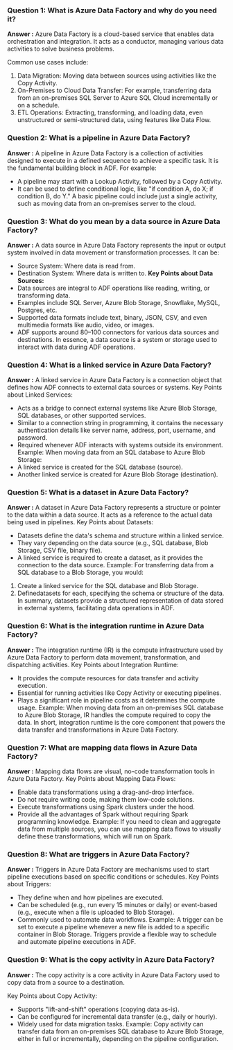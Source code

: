 ### Question 1: What is Azure Data Factory and why do you need it?
**Answer :** Azure Data Factory is a cloud-based service that enables data orchestration and integration. It acts as a conductor, managing various data activities to solve business problems. 

Common use cases include: 
1. Data Migration: Moving data between sources using activities like the Copy Activity. 
2. On-Premises to Cloud Data Transfer: For example, transferring data from an on-premises SQL Server to Azure SQL Cloud incrementally or on a schedule. 
3. ETL Operations: Extracting, transforming, and loading data, even unstructured or semi-structured data, using features like Data Flow.

### Question 2: What is a pipeline in Azure Data Factory?
**Answer :** A pipeline in Azure Data Factory is a collection of activities designed to execute in a defined sequence to achieve a specific task. It is the fundamental building block in ADF. For example:
- A pipeline may start with a Lookup Activity, followed by a Copy Activity.
- It can be used to define conditional logic, like "if condition A, do X; if condition B, do Y."
A basic pipeline could include just a single activity, such as moving data from an on-premises server to the cloud.

### Question 3: What do you mean by a data source in Azure Data Factory?
**Answer :** A data source in Azure Data Factory represents the input or output system involved in data movement or transformation processes. It can be:
- Source System: Where data is read from.
- Destination System: Where data is written to.
**Key Points about Data Sources:**
- Data sources are integral to ADF operations like reading, writing, or transforming data.
- Examples include SQL Server, Azure Blob Storage, Snowflake, MySQL, Postgres, etc.
- Supported data formats include text, binary, JSON, CSV, and even multimedia formats like audio, video, or images.
- ADF supports around 80–100 connectors for various data sources and destinations.
In essence, a data source is a system or storage used to interact with data during ADF operations.

### Question 4: What is a linked service in Azure Data Factory?
**Answer :** A linked service in Azure Data Factory is a connection object that defines how ADF connects to external data sources or systems.
Key Points about Linked Services:
- Acts as a bridge to connect external systems like Azure Blob Storage, SQL databases, or other supported services.
- Similar to a connection string in programming, it contains the necessary authentication details like server name, address, port, username, and password.
- Required whenever ADF interacts with systems outside its environment.
Example: When moving data from an SQL database to Azure Blob Storage:
- A linked service is created for the SQL database (source).
- Another linked service is created for Azure Blob Storage (destination).

### Question 5: What is a dataset in Azure Data Factory?
**Answer :** A dataset in Azure Data Factory represents a structure or pointer to the data within a data source. It acts as a reference to the actual data being used in pipelines.
Key Points about Datasets:
- Datasets define the data's schema and structure within a linked service.
- They vary depending on the data source (e.g., SQL database, Blob Storage, CSV file, binary file).
- A linked service is required to create a dataset, as it provides the connection to the data source.
Example: For transferring data from a SQL database to a Blob Storage, you would: 
1. Create a linked service for the SQL database and Blob Storage. 
2. Definedatasets for each, specifying the schema or structure of the data.
In summary, datasets provide a structured representation of data stored in external systems, facilitating data operations in ADF.

### Question 6: What is the integration runtime in Azure Data Factory?
**Answer :** The integration runtime (IR) is the compute infrastructure used by Azure Data Factory to perform data movement, transformation, and dispatching activities.  Key Points about Integration Runtime:
- It provides the compute resources for data transfer and activity execution.
- Essential for running activities like Copy Activity or executing pipelines.
- Plays a significant role in pipeline costs as it determines the compute usage.
Example: When moving data from an on-premises SQL database to Azure Blob Storage, IR handles the compute required to copy the data. In short, integration runtime is the core component that powers the data transfer and transformations in Azure Data Factory.

### Question 7: What are mapping data flows in Azure Data Factory?
**Answer :** Mapping data flows are visual, no-code transformation tools in Azure Data Factory.
Key Points about Mapping Data Flows:
- Enable data transformations using a drag-and-drop interface.
- Do not require writing code, making them low-code solutions.
- Execute transformations using Spark clusters under the hood.
- Provide all the advantages of Spark without requiring Spark programming knowledge.
Example: If you need to clean and aggregate data from multiple sources, you can use mapping data flows to visually define these transformations, which will run on Spark.

### Question 8: What are triggers in Azure Data Factory?
**Answer :** Triggers in Azure Data Factory are mechanisms used to start pipeline executions based on specific conditions or schedules.
Key Points about Triggers:
- They define when and how pipelines are executed.
- Can be scheduled (e.g., run every 15 minutes or daily) or event-based (e.g., execute when a file is uploaded to Blob Storage).
- Commonly used to automate data workflows.
Example: A trigger can be set to execute a pipeline whenever a new file is added to a specific container in Blob Storage. Triggers provide a flexible way to schedule and automate pipeline executions in ADF.

### Question 9: What is the copy activity in Azure Data Factory?
**Answer :** The copy activity is a core activity in Azure Data Factory used to copy data from a source to a destination.

Key Points about Copy Activity:
- Supports "lift-and-shift" operations (copying data as-is).
- Can be configured for incremental data transfer (e.g., daily or hourly).
- Widely used for data migration tasks.
Example: Copy activity can transfer data from an on-premises SQL database to Azure Blob Storage, either in full or incrementally, depending on the pipeline configuration.
